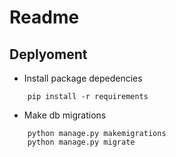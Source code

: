 # Readme

## Deplyoment

- Install package depedencies
```
    pip install -r requirements
```
- Make db migrations
```
    python manage.py makemigrations
    python manage.py migrate
```

